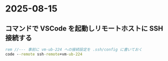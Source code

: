 # 2025-08-15

## コマンドで VSCode を起動しリモートホストに SSH 接続する

```bat
rem //--- 事前に vm-ub-224 への接続設定を .ssh/config に書いておく
code --remote ssh-remote+vm-ub-224
```
